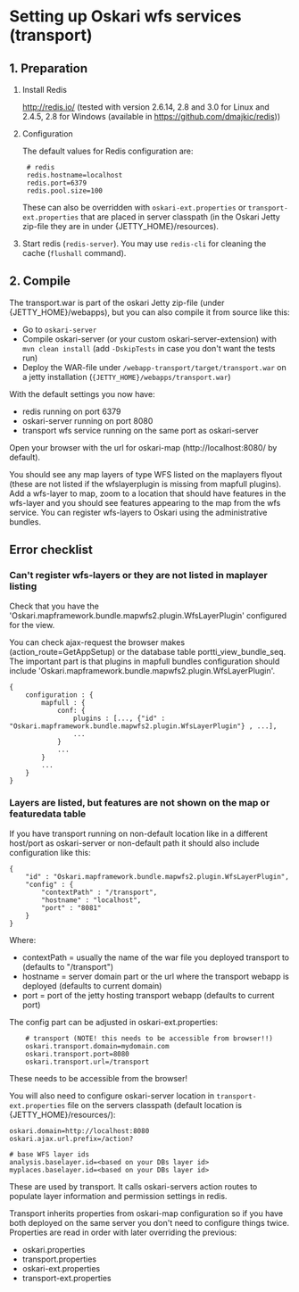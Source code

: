 # Setting up Oskari wfs services (transport)

## 1. Preparation

1. Install Redis

    http://redis.io/ (tested with version 2.6.14, 2.8 and 3.0 for Linux and 2.4.5, 2.8 for Windows (available in https://github.com/dmajkic/redis))

2. Configuration

    The default values for Redis configuration are:

        # redis
        redis.hostname=localhost
        redis.port=6379
        redis.pool.size=100

    These can also be overridden with `oskari-ext.properties` or `transport-ext.properties` that are placed in server classpath (in the Oskari Jetty zip-file they are in under {JETTY_HOME}/resources).

3. Start redis (`redis-server`). You may use `redis-cli` for cleaning the cache (`flushall` command).

## 2. Compile

The transport.war is part of the oskari Jetty zip-file (under {JETTY_HOME}/webapps), but you can also compile it from source like this:

* Go to `oskari-server`
* Compile oskari-server (or your custom oskari-server-extension) with `mvn clean install` (add `-DskipTests` in case you don't want the tests run)
* Deploy the WAR-file under `/webapp-transport/target/transport.war` on a jetty installation (`{JETTY_HOME}/webapps/transport.war`)

With the default settings you now have:

* redis running on port 6379
* oskari-server running on port 8080
* transport wfs service running on the same port as oskari-server

Open your browser with the url for oskari-map (http://localhost:8080/ by default).

You should see any map layers of type WFS listed on the maplayers flyout (these are not listed if the wfslayerplugin is missing from mapfull plugins).
Add a wfs-layer to map, zoom to a location that should have features in the wfs-layer and you should see features appearing to the map from the wfs service.
You can register wfs-layers to Oskari using the administrative bundles.

## Error checklist

### Can't register wfs-layers or they are not listed in maplayer listing

Check that you have the 'Oskari.mapframework.bundle.mapwfs2.plugin.WfsLayerPlugin' configured for the view.

You can check ajax-request the browser makes (action_route=GetAppSetup) or the database table portti_view_bundle_seq.
The important part is that plugins in mapfull bundles configuration should include 'Oskari.mapframework.bundle.mapwfs2.plugin.WfsLayerPlugin'.

    {
        configuration : {
            mapfull : {
                conf: {
                    plugins : [..., {"id" : "Oskari.mapframework.bundle.mapwfs2.plugin.WfsLayerPlugin"} , ...],
                    ...
                }
                ...
            }
            ...
        }
    }

### Layers are listed, but features are not shown on the map or featuredata table

If you have transport running on non-default location like in a different host/port as oskari-server or non-default path it should also include configuration like this:

    {
        "id" : "Oskari.mapframework.bundle.mapwfs2.plugin.WfsLayerPlugin",
        "config" : {
            "contextPath" : "/transport",
            "hostname" : "localhost",
            "port" : "8081"
        }
    }

Where:

* contextPath = usually the name of the war file you deployed transport to (defaults to "/transport")
* hostname = server domain part or the url where the transport webapp is deployed (defaults to current domain)
* port = port of the jetty hosting transport webapp (defaults to current port)

The config part can be adjusted in oskari-ext.properties:

        # transport (NOTE! this needs to be accessible from browser!!)
        oskari.transport.domain=mydomain.com
        oskari.transport.port=8080
        oskari.transport.url=/transport

These needs to be accessible from the browser!

You will also need to configure oskari-server location in `transport-ext.properties` file on the servers classpath (default location is {JETTY_HOME}/resources/):

    oskari.domain=http://localhost:8080
    oskari.ajax.url.prefix=/action?

    # base WFS layer ids
    analysis.baselayer.id=<based on your DBs layer id>
    myplaces.baselayer.id=<based on your DBs layer id>

These are used by transport. It calls oskari-servers action routes to populate layer information and permission settings in redis.

Transport inherits properties from oskari-map configuration so if you have both deployed on the same server you don't need
to configure things twice. Properties are read in order with later overriding the previous:

* oskari.properties
* transport.properties
* oskari-ext.properties
* transport-ext.properties
